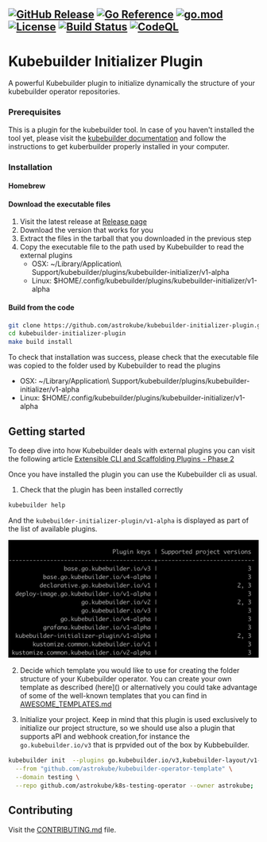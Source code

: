 [![GitHub Release](https://img.shields.io/github/v/release/astrokube/kubebuilder-initializer-plugin)](https://github.com/astrokube/kubebuilder-initializer-plugin/releases)
[![Go Reference](https://pkg.go.dev/badge/github.com/astrokube/kubebuilder-initializer-plugin.svg)](https://pkg.go.dev/github.com/astrokube/kubebuilder-initializer-plugin)
[![go.mod](https://img.shields.io/github/go-mod/go-version/astrokube/kubebuilder-initializer-plugin)](go.mod)
[![License](https://img.shields.io/badge/License-Apache_2.0-blue.svg)](https://img.shields.io/github/license/astrokube/kubebuilder-initializer-plugin)
[![Build Status](https://img.shields.io/github/actions/workflow/status/astrokube/kubebuilder-initializer-plugin/build.yml?branch=main)](https://github.com/astrokube/kubebuilder-initializer-plugin/actions?query=workflow%3ABuild+branch%3Amain)
[![CodeQL](https://github.com/astrokube/kubebuilder-initializer-plugin/actions/workflows/codeql.yml/badge.svg?branch=main)](https://github.com/astrokube/kubebuilder-initializer-plugin/actions/workflows/codeql.yml)
---

# Kubebuilder Initializer Plugin

A powerful Kubebuilder plugin to initialize dynamically the structure of your kubebuilder operator repositories.

### Prerequisites

This is a plugin for the kubebuilder tool. In case of you haven't installed the tool yet, please visit the
[kubebuilder documentation](https://github.com/kubernetes-sigs/kubebuilder) and follow the instructions to get
kuberbuilder properly installed in your computer.

### Installation

#### Homebrew

#### Download the executable files

1. Visit the latest release at [Release page](https://github.com/astrokube/kubebuilder-initializer-plugin/releases)
2. Download the version that works for you
3. Extract the files in the tarball that you downloaded in the previous step
4. Copy the executable file to the path used by Kubebuilder to read the external plugins
   - OSX:  ~/Library/Application\ Support/kubebuilder/plugins/kubebuilder-initializer/v1-alpha
   - Linux: $HOME/.config/kubebuilder/plugins/kubebuilder-initializer/v1-alpha

#### Build from the code

```bash
git clone https://github.com/astrokube/kubebuilder-initializer-plugin.git
cd kubebuilder-initializer-plugin
make build install
```
To check that installation was success, please check that the executable file was copied to the folder used by Kubebuilder 
to read the plugins
- OSX:  ~/Library/Application\ Support/kubebuilder/plugins/kubebuilder-initializer/v1-alpha
- Linux: $HOME/.config/kubebuilder/plugins/kubebuilder-initializer/v1-alpha

## Getting started

To deep dive into how Kubebuilder deals with external plugins you can visit the following article 
[Extensible CLI and Scaffolding Plugins - Phase 2](https://github.com/kubernetes-sigs/kubebuilder/blob/master/designs/extensible-cli-and-scaffolding-plugins-phase-2.md)

Once you have installed the plugin you can use the Kubebuilder cli as usual. 

1. Check that the plugin has been installed correctly

```bash
kubebuilder help
```

And the `kubebuilder-initializer-plugin/v1-alpha` is displayed as part of the list of available plugins.

![Kubebuilder pLugins](docs/assets/plugins.png)

2. Decide which template you would like to use for creating the folder structure of your Kubebuilder operator. You can 
create your own template as described (here]() or alternatively you could take advantage of some of the well-known templates
that you can find in [AWESOME_TEMPLATES.md](AWESOME_TEMPLATES.md)

3. Initialize your project. Keep in mind that this plugin is used exclusively to initialize our project structure, so we should
use also a plugin that supports aPI and webhook creation,for instance the `go.kubebuilder.io/v3` that is prpvided out
of the box by Kubbebuilder.

```bash
kubebuilder init  --plugins go.kubebuilder.io/v3,kubebuilder-layout/v1-alpha \
  --from "github.com/astrokube/kubebuilder-operator-template" \
  --domain testing \
  --repo github.com/astrokube/k8s-testing-operator --owner astrokube;
```



## Contributing

Visit the [CONTRIBUTING.md](CONTRIBUTING.md) file.